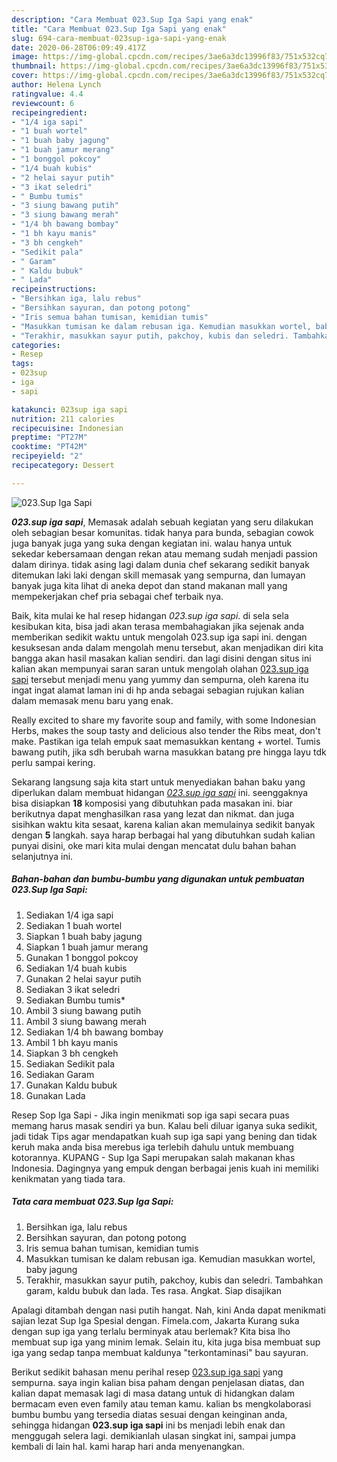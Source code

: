 ```yaml
---
description: "Cara Membuat 023.Sup Iga Sapi yang enak"
title: "Cara Membuat 023.Sup Iga Sapi yang enak"
slug: 694-cara-membuat-023sup-iga-sapi-yang-enak
date: 2020-06-28T06:09:49.417Z
image: https://img-global.cpcdn.com/recipes/3ae6a3dc13996f83/751x532cq70/023sup-iga-sapi-foto-resep-utama.jpg
thumbnail: https://img-global.cpcdn.com/recipes/3ae6a3dc13996f83/751x532cq70/023sup-iga-sapi-foto-resep-utama.jpg
cover: https://img-global.cpcdn.com/recipes/3ae6a3dc13996f83/751x532cq70/023sup-iga-sapi-foto-resep-utama.jpg
author: Helena Lynch
ratingvalue: 4.4
reviewcount: 6
recipeingredient:
- "1/4 iga sapi"
- "1 buah wortel"
- "1 buah baby jagung"
- "1 buah jamur merang"
- "1 bonggol pokcoy"
- "1/4 buah kubis"
- "2 helai sayur putih"
- "3 ikat seledri"
- " Bumbu tumis"
- "3 siung bawang putih"
- "3 siung bawang merah"
- "1/4 bh bawang bombay"
- "1 bh kayu manis"
- "3 bh cengkeh"
- "Sedikit pala"
- " Garam"
- " Kaldu bubuk"
- " Lada"
recipeinstructions:
- "Bersihkan iga, lalu rebus"
- "Bersihkan sayuran, dan potong potong"
- "Iris semua bahan tumisan, kemidian tumis"
- "Masukkan tumisan ke dalam rebusan iga. Kemudian masukkan wortel, baby jagung"
- "Terakhir, masukkan sayur putih, pakchoy, kubis dan seledri. Tambahkan garam, kaldu bubuk dan lada. Tes rasa. Angkat. Siap disajikan"
categories:
- Resep
tags:
- 023sup
- iga
- sapi

katakunci: 023sup iga sapi 
nutrition: 211 calories
recipecuisine: Indonesian
preptime: "PT27M"
cooktime: "PT42M"
recipeyield: "2"
recipecategory: Dessert

---
```



![023.Sup Iga Sapi](https://img-global.cpcdn.com/recipes/3ae6a3dc13996f83/751x532cq70/023sup-iga-sapi-foto-resep-utama.jpg)

<b><i>023.sup iga sapi</i></b>, Memasak adalah sebuah kegiatan yang seru dilakukan oleh sebagian besar komunitas. tidak hanya para bunda, sebagian cowok juga banyak juga yang suka dengan kegiatan ini. walau hanya untuk sekedar kebersamaan dengan rekan atau memang sudah menjadi passion dalam dirinya. tidak asing lagi dalam dunia chef sekarang sedikit banyak ditemukan laki laki dengan skill memasak yang sempurna, dan lumayan banyak juga kita lihat di aneka depot dan stand makanan mall yang mempekerjakan chef pria sebagai chef terbaik nya.

Baik, kita mulai ke hal resep hidangan <i>023.sup iga sapi</i>. di sela sela kesibukan kita, bisa jadi akan terasa membahagiakan jika sejenak anda memberikan sedikit waktu untuk mengolah 023.sup iga sapi ini. dengan kesuksesan anda dalam mengolah menu tersebut, akan menjadikan diri kita bangga akan hasil masakan kalian sendiri. dan lagi disini dengan situs ini kalian akan mempunyai saran saran untuk mengolah olahan <u>023.sup iga sapi</u> tersebut menjadi menu yang yummy dan sempurna, oleh karena itu ingat ingat alamat laman ini di hp anda sebagai sebagian rujukan kalian dalam memasak menu baru yang enak.

Really excited to share my favorite soup and family, with some Indonesian Herbs, makes the soup tasty and delicious also tender the Ribs meat, don&#39;t make. Pastikan iga telah empuk saat memasukkan kentang + wortel. Tumis bawang putih, jika sdh berubah warna masukkan batang pre hingga layu tdk perlu sampai kering.


Sekarang langsung saja kita start untuk menyediakan bahan baku yang diperlukan dalam membuat hidangan <u><i>023.sup iga sapi</i></u> ini. seenggaknya bisa disiapkan <b>18</b> komposisi yang dibutuhkan pada masakan ini. biar berikutnya dapat menghasilkan rasa yang lezat dan nikmat. dan juga sisihkan waktu kita sesaat, karena kalian akan memulainya sedikit banyak dengan <b>5</b> langkah. saya harap berbagai hal yang dibutuhkan sudah kalian punyai disini, oke mari kita mulai dengan mencatat dulu bahan bahan selanjutnya ini.

<!--inarticleads1-->

##### Bahan-bahan dan bumbu-bumbu yang digunakan untuk pembuatan 023.Sup Iga Sapi:

1. Sediakan 1/4 iga sapi
1. Sediakan 1 buah wortel
1. Siapkan 1 buah baby jagung
1. Siapkan 1 buah jamur merang
1. Gunakan 1 bonggol pokcoy
1. Sediakan 1/4 buah kubis
1. Gunakan 2 helai sayur putih
1. Sediakan 3 ikat seledri
1. Sediakan  Bumbu tumis*
1. Ambil 3 siung bawang putih
1. Ambil 3 siung bawang merah
1. Sediakan 1/4 bh bawang bombay
1. Ambil 1 bh kayu manis
1. Siapkan 3 bh cengkeh
1. Sediakan Sedikit pala
1. Sediakan  Garam
1. Gunakan  Kaldu bubuk
1. Gunakan  Lada


Resep Sop Iga Sapi - Jika ingin menikmati sop iga sapi secara puas memang harus masak sendiri ya bun. Kalau beli diluar iganya suka sedikit, jadi tidak Tips agar mendapatkan kuah sup iga sapi yang bening dan tidak keruh maka anda bisa merebus iga terlebih dahulu untuk membuang kotorannya. KUPANG - Sup Iga Sapi merupakan salah makanan khas Indonesia. Dagingnya yang empuk dengan berbagai jenis kuah ini memiliki kenikmatan yang tiada tara. 

<!--inarticleads2-->

##### Tata cara membuat 023.Sup Iga Sapi:

1. Bersihkan iga, lalu rebus
1. Bersihkan sayuran, dan potong potong
1. Iris semua bahan tumisan, kemidian tumis
1. Masukkan tumisan ke dalam rebusan iga. Kemudian masukkan wortel, baby jagung
1. Terakhir, masukkan sayur putih, pakchoy, kubis dan seledri. Tambahkan garam, kaldu bubuk dan lada. Tes rasa. Angkat. Siap disajikan


Apalagi ditambah dengan nasi putih hangat. Nah, kini Anda dapat menikmati sajian lezat Sup Iga Spesial dengan. Fimela.com, Jakarta Kurang suka dengan sup iga yang terlalu berminyak atau berlemak? Kita bisa lho membuat sup iga yang minim lemak. Selain itu, kita juga bisa membuat sup iga yang sedap tanpa membuat kaldunya &#34;terkontaminasi&#34; bau sayuran. 

Berikut sedikit bahasan menu perihal resep <u>023.sup iga sapi</u> yang sempurna. saya ingin kalian bisa paham dengan penjelasan diatas, dan kalian dapat memasak lagi di masa datang untuk di hidangkan dalam bermacam even even family atau teman kamu. kalian bs mengkolaborasi bumbu bumbu yang tersedia diatas sesuai dengan keinginan anda, sehingga hidangan <b>023.sup iga sapi</b> ini bs menjadi lebih enak dan menggugah selera lagi. demikianlah ulasan singkat ini, sampai jumpa kembali di lain hal. kami harap hari anda menyenangkan.
